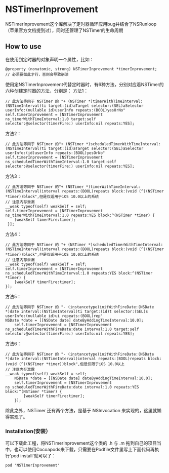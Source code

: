 # NSTimerInprovement
NSTimerInprovement这个库解决了定时器循环应用bug并结合了NSRunloop（苹果官方文档提到过），同时还管理了NSTimer的生命周期

## How to use
在使用到定时器的对象声明一个属性，比如：
```
@property (nonatomic, strong) NSTimerInprovement *timerInprovement;   // 必须要如此才行，否则会导致崩溃
```
使用定NSTimerInprovement代替定时器时，有6种方法，分别对应着NSTimer的六种创建定时器的方法，分别是：
方法1：
```
// 此方法等同于 NSTimer 的 "+ (NSTimer *)timerWithTimeInterval:(NSTimeInterval)ti target:(id)aTarget selector:(SEL)aSelector userInfo:(nullable id)userInfo repeats:(BOOL)yesOrNo"
self.timerInprovement = [NSTimerInprovement ns_timerWithTimeInterval:1.0 target:self selector:@selector(timerFire:) userInfo:nil repeats:YES];
```
方法2：
```
// 此方法等同于 NSTimer 的"+ (NSTimer *)scheduledTimerWithTimeInterval:(NSTimeInterval)ti target:(id)aTarget selector:(SEL)aSelector userInfo:(id)userInfo repeats:(BOOL)yesOrNo"
self.timerInprovement = [NSTimerInprovement ns_scheduledTimerWithTimeInterval:1.0 target:self selector:@selector(timerFire:) userInfo:nil repeats:YES];
```
方法3：
```
// 此方法等同于 NSTimer 的"+ (NSTimer *)timerWithTimeInterval:(NSTimeInterval)interval repeats:(BOOL)repeats block:(void (^)(NSTimer *timer))block",但是仅适用于iOS 10.0以上的系统
// 注意内存泄漏
__weak typeof(self) weakSelf = self;
self.timerInprovement = [NSTimerInprovement ns_timerWithTimeInterval:1.0 repeats:YES block:^(NSTimer *timer) {
    [weakSelf timerFire:timer];
 }];
```
方法4：
```
// 此方法等同于 NSTimer 的 "+ (NSTimer *)scheduledTimerWithTimeInterval:(NSTimeInterval)interval repeats:(BOOL)repeats block:(void (^)(NSTimer *timer))block",但是仅适用于iOS 10.0以上的系统
// 注意内存泄漏
__weak typeof(self) weakSelf = self;
self.timerInprovement = [NSTimerInprovement ns_scheduledTimerWithTimeInterval:1.0 repeats:YES block:^(NSTimer *timer) {
    [weakSelf timerFire:timer];
}];
```
方法5：
```
// 此方法等同于 NSTimer 的 "- (instancetype)initWithFireDate:(NSDate *)date interval:(NSTimeInterval)ti target:(id)t selector:(SEL)s userInfo:(nullable id)ui repeats:(BOOL)rep"
NSDate *date = [[NSDate date] dateByAddingTimeInterval:10.0];
    self.timerInprovement = [NSTimerInprovement ns_scheduledTimerWithFireDate:date interval:1.0 target:self selector:@selector(timerFire:) userInfo:nil repeats:YES];
```
方法6：
```
// 此方法等同于 NSTimer 的 "- (instancetype)initWithFireDate:(NSDate *)date interval:(NSTimeInterval)interval repeats:(BOOL)repeats block:(void (^)(NSTimer *timer))block",但是仅限于iOS 10.0以上
// 注意内存泄露
__weak typeof(self) weakSelf = self;
    NSDate *date = [[NSDate date] dateByAddingTimeInterval:10.0];
    self.timerInprovement = [NSTimerInprovement ns_scheduledTimerWithFireDate:date interval:1.0 repeats:YES block:^(NSTimer *timer) {
        [weakSelf timerFire:timer];
    }];
```
除此之外，NSTimer 还有两个方法，是基于 NSInvocation 来实现的，这里就懒得实现了。

### Installation(安装）

可以下载此工程，将NSTimerInprovement这个类的 .h 与 .m 拖到自己的项目当中，也可以使用Cocoapods来下载，只需要在Podfile文件里写上下面代码再执行'pod install'就可以了：
```
pod 'NSTimerInprovement'
```



